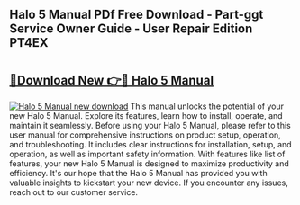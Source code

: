 ## Halo 5 Manual PDf Free Download - Part-ggt Service Owner Guide - User Repair Edition PT4EX

# <h2><a href="http://bc16012.oget.top/?id=Halo+5+Manual">🔗Download New 👉🔴 Halo 5 Manual</a></h2>

[![Halo 5 Manual new download](https://i.imgur.com/5g1atiW.png)](http://bc16012.oget.top/?id=Halo+5+Manual)
This manual unlocks the potential of your new Halo 5 Manual. Explore its features, learn how to install, operate, and maintain it seamlessly. Before using your Halo 5 Manual, please refer to this user manual for comprehensive instructions on product setup, operation, and troubleshooting. It includes clear instructions for installation, setup, and operation, as well as important safety information. With features like list of features, your new Halo 5 Manual is designed to maximize productivity and efficiency. It's our hope that the Halo 5 Manual has provided you with valuable insights to kickstart your new device. If you encounter any issues, reach out to our customer service.

